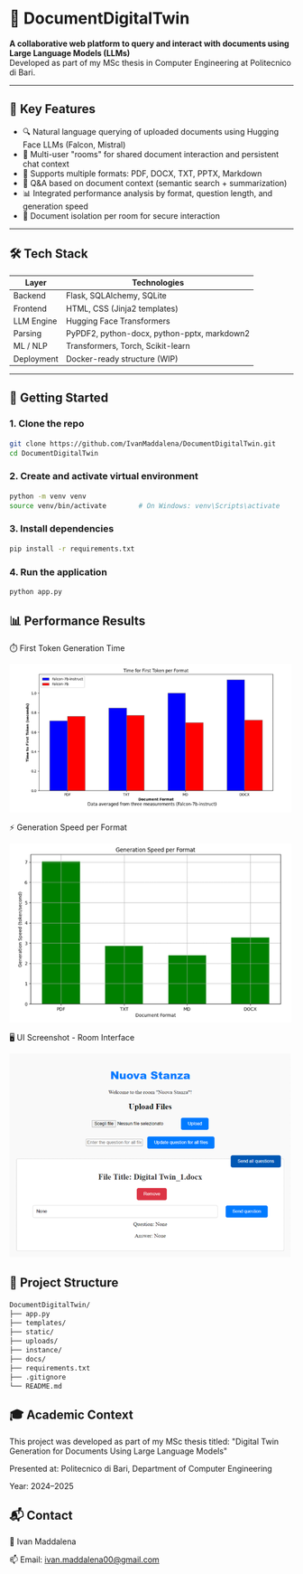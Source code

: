 # 📄 DocumentDigitalTwin

**A collaborative web platform to query and interact with documents using Large Language Models (LLMs)**  
Developed as part of my MSc thesis in Computer Engineering at Politecnico di Bari.

---

## 🧠 Key Features

- 🔍 Natural language querying of uploaded documents using Hugging Face LLMs (Falcon, Mistral)
- 👥 Multi-user "rooms" for shared document interaction and persistent chat context
- 📂 Supports multiple formats: PDF, DOCX, TXT, PPTX, Markdown
- 💬 Q&A based on document context (semantic search + summarization)
- 📊 Integrated performance analysis by format, question length, and generation speed
- 🔐 Document isolation per room for secure interaction

---

## 🛠️ Tech Stack

| Layer       | Technologies                         |
|-------------|--------------------------------------|
| Backend     | Flask, SQLAlchemy, SQLite            |
| Frontend    | HTML, CSS (Jinja2 templates)         |
| LLM Engine  | Hugging Face Transformers            |
| Parsing     | PyPDF2, python-docx, python-pptx, markdown2 |
| ML / NLP    | Transformers, Torch, Scikit-learn    |
| Deployment  | Docker-ready structure (WIP)         |

---

## 🚀 Getting Started

### 1. Clone the repo

```bash
git clone https://github.com/IvanMaddalena/DocumentDigitalTwin.git
cd DocumentDigitalTwin
```

### 2. Create and activate virtual environment

```bash
python -m venv venv
source venv/bin/activate        # On Windows: venv\Scripts\activate
```

### 3. Install dependencies

```bash
pip install -r requirements.txt
```

### 4. Run the application

```bash
python app.py
```

## 📊 Performance Results

⏱️ First Token Generation Time

<img src="docs/performance_fig_p28_1.png" width="500"/>

⚡ Generation Speed per Format

<img src="docs/performance_fig_p29_1.png" width="500"/>

🖥️ UI Screenshot - Room Interface

<img src="docs/performance_fig_p25_1.png" width="500"/>

## 📂 Project Structure

```plaintext
DocumentDigitalTwin/
├── app.py
├── templates/
├── static/
├── uploads/
├── instance/
├── docs/
├── requirements.txt
├── .gitignore
└── README.md
```

## 🎓 Academic Context

This project was developed as part of my MSc thesis titled:
"Digital Twin Generation for Documents Using Large Language Models"

Presented at: Politecnico di Bari, Department of Computer Engineering

Year: 2024–2025

## 📬 Contact

👤 Ivan Maddalena

📫 Email: ivan.maddalena00@gmail.com

